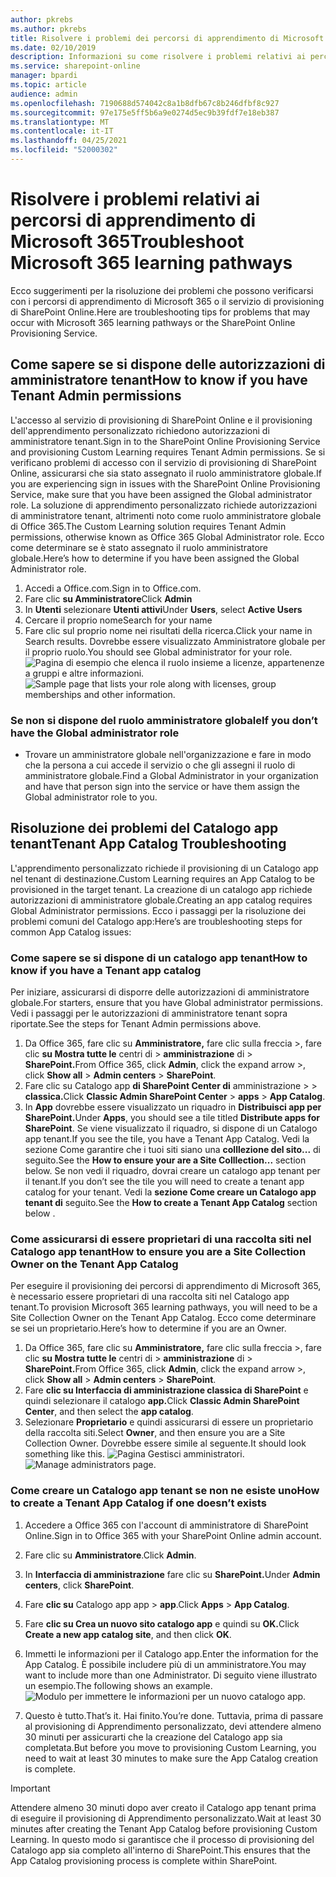 ```yaml
---
author: pkrebs
ms.author: pkrebs
title: Risolvere i problemi dei percorsi di apprendimento di Microsoft 365
ms.date: 02/10/2019
description: Informazioni su come risolvere i problemi relativi ai percorsi di apprendimento di Microsoft 365
ms.service: sharepoint-online
manager: bpardi
ms.topic: article
audience: admin
ms.openlocfilehash: 7190688d574042c8a1b8dfb67c8b246dfbf8c927
ms.sourcegitcommit: 97e175e5ff5b6a9e0274d5ec9b39fdf7e18eb387
ms.translationtype: MT
ms.contentlocale: it-IT
ms.lasthandoff: 04/25/2021
ms.locfileid: "52000302"
---
```

# <a name="troubleshoot-microsoft-365-learning-pathways"></a><span data-ttu-id="889e0-103">Risolvere i problemi relativi ai percorsi di apprendimento di Microsoft 365</span><span class="sxs-lookup"><span data-stu-id="889e0-103">Troubleshoot Microsoft 365 learning pathways</span></span>

<span data-ttu-id="889e0-104">Ecco suggerimenti per la risoluzione dei problemi che possono verificarsi con i percorsi di apprendimento di Microsoft 365 o il servizio di provisioning di SharePoint Online.</span><span class="sxs-lookup"><span data-stu-id="889e0-104">Here are troubleshooting tips for problems that may occur with Microsoft 365 learning pathways or the SharePoint Online Provisioning Service.</span></span>

## <a name="how-to-know-if-you-have-tenant-admin-permissions"></a><span data-ttu-id="889e0-105">Come sapere se si dispone delle autorizzazioni di amministratore tenant</span><span class="sxs-lookup"><span data-stu-id="889e0-105">How to know if you have Tenant Admin permissions</span></span>

<span data-ttu-id="889e0-106">L'accesso al servizio di provisioning di SharePoint Online e il provisioning dell'apprendimento personalizzato richiedono autorizzazioni di amministratore tenant.</span><span class="sxs-lookup"><span data-stu-id="889e0-106">Sign in to the SharePoint Online Provisioning Service and provisioning Custom Learning requires Tenant Admin permissions.</span></span> <span data-ttu-id="889e0-107">Se si verificano problemi di accesso con il servizio di provisioning di SharePoint Online, assicurarsi che sia stato assegnato il ruolo amministratore globale.</span><span class="sxs-lookup"><span data-stu-id="889e0-107">If you are experiencing sign in issues with the SharePoint Online Provisioning Service, make sure that you have been assigned the Global administrator role.</span></span> <span data-ttu-id="889e0-108">La soluzione di apprendimento personalizzato richiede autorizzazioni di amministratore tenant, altrimenti noto come ruolo amministratore globale di Office 365.</span><span class="sxs-lookup"><span data-stu-id="889e0-108">The Custom Learning solution requires Tenant Admin permissions, otherwise known as Office 365 Global Administrator role.</span></span> <span data-ttu-id="889e0-109">Ecco come determinare se è stato assegnato il ruolo amministratore globale.</span><span class="sxs-lookup"><span data-stu-id="889e0-109">Here’s how to determine if you have been assigned the Global Administrator role.</span></span>

1.  <span data-ttu-id="889e0-110">Accedi a Office.com.</span><span class="sxs-lookup"><span data-stu-id="889e0-110">Sign in to Office.com.</span></span>
2.  <span data-ttu-id="889e0-111">Fare clic **su Amministratore**</span><span class="sxs-lookup"><span data-stu-id="889e0-111">Click **Admin**</span></span>
3.  <span data-ttu-id="889e0-112">In **Utenti** selezionare **Utenti attivi**</span><span class="sxs-lookup"><span data-stu-id="889e0-112">Under **Users**, select **Active Users**</span></span>
4.  <span data-ttu-id="889e0-113">Cercare il proprio nome</span><span class="sxs-lookup"><span data-stu-id="889e0-113">Search for your name</span></span>
5.  <span data-ttu-id="889e0-114">Fare clic sul proprio nome nei risultati della ricerca.</span><span class="sxs-lookup"><span data-stu-id="889e0-114">Click your name in Search results.</span></span> <span data-ttu-id="889e0-115">Dovrebbe essere visualizzato Amministratore globale per il proprio ruolo.</span><span class="sxs-lookup"><span data-stu-id="889e0-115">You should see Global administrator for your role.</span></span>
<span data-ttu-id="889e0-116">![Pagina di esempio che elenca il ruolo insieme a licenze, appartenenze a gruppi e altre informazioni.](media/cg-globaladminrole.png)</span><span class="sxs-lookup"><span data-stu-id="889e0-116">![Sample page that lists your role along with licenses, group memberships and other information.](media/cg-globaladminrole.png)</span></span>

### <a name="if-you-dont-have-the-global-administrator-role"></a><span data-ttu-id="889e0-117">Se non si dispone del ruolo amministratore globale</span><span class="sxs-lookup"><span data-stu-id="889e0-117">If you don’t have the Global administrator role</span></span>
- <span data-ttu-id="889e0-118">Trovare un amministratore globale nell'organizzazione e fare in modo che la persona a cui accede il servizio o che gli assegni il ruolo di amministratore globale.</span><span class="sxs-lookup"><span data-stu-id="889e0-118">Find a Global Administrator in your organization and have that person sign into the service or have them assign the Global administrator role to you.</span></span>

## <a name="tenant-app-catalog-troubleshooting"></a><span data-ttu-id="889e0-119">Risoluzione dei problemi del Catalogo app tenant</span><span class="sxs-lookup"><span data-stu-id="889e0-119">Tenant App Catalog Troubleshooting</span></span>
<span data-ttu-id="889e0-120">L'apprendimento personalizzato richiede il provisioning di un Catalogo app nel tenant di destinazione.</span><span class="sxs-lookup"><span data-stu-id="889e0-120">Custom Learning requires an App Catalog to be provisioned in the target tenant.</span></span> <span data-ttu-id="889e0-121">La creazione di un catalogo app richiede autorizzazioni di amministratore globale.</span><span class="sxs-lookup"><span data-stu-id="889e0-121">Creating an app catalog requires Global Administrator permissions.</span></span> <span data-ttu-id="889e0-122">Ecco i passaggi per la risoluzione dei problemi comuni del Catalogo app:</span><span class="sxs-lookup"><span data-stu-id="889e0-122">Here’s are troubleshooting steps for common App Catalog issues:</span></span>

### <a name="how-to-know-if-you-have-a-tenant-app-catalog"></a><span data-ttu-id="889e0-123">Come sapere se si dispone di un catalogo app tenant</span><span class="sxs-lookup"><span data-stu-id="889e0-123">How to know if you have a Tenant app catalog</span></span> 
<span data-ttu-id="889e0-124">Per iniziare, assicurarsi di disporre delle autorizzazioni di amministratore globale.</span><span class="sxs-lookup"><span data-stu-id="889e0-124">For starters, ensure that you have Global administrator permissions.</span></span> <span data-ttu-id="889e0-125">Vedi i passaggi per le autorizzazioni di amministratore tenant sopra riportate.</span><span class="sxs-lookup"><span data-stu-id="889e0-125">See the steps for Tenant Admin permissions above.</span></span>

1. <span data-ttu-id="889e0-126">Da Office 365, fare clic su **Amministratore,** fare clic sulla freccia >, fare clic **su Mostra tutte le** centri di  >  **amministrazione** di  >  **SharePoint.**</span><span class="sxs-lookup"><span data-stu-id="889e0-126">From Office 365, click **Admin**, click the expand arrow >, click **Show all** > **Admin centers** > **SharePoint**.</span></span>
2. <span data-ttu-id="889e0-127">Fare clic su Catalogo app **di SharePoint Center di** amministrazione  >    >  **classica.**</span><span class="sxs-lookup"><span data-stu-id="889e0-127">Click **Classic Admin SharePoint Center** > **apps** > **App Catalog**.</span></span>
3. <span data-ttu-id="889e0-128">In **App** dovrebbe essere visualizzato un riquadro in **Distribuisci app per SharePoint.**</span><span class="sxs-lookup"><span data-stu-id="889e0-128">Under **Apps**, you should see a tile titled **Distribute apps for SharePoint**.</span></span> <span data-ttu-id="889e0-129">Se viene visualizzato il riquadro, si dispone di un Catalogo app tenant.</span><span class="sxs-lookup"><span data-stu-id="889e0-129">If you see the tile, you have a Tenant App Catalog.</span></span> <span data-ttu-id="889e0-130">Vedi la sezione Come garantire che i tuoi siti siano una **colllezione del sito...** di seguito.</span><span class="sxs-lookup"><span data-stu-id="889e0-130">See the **How to ensure your are a Site Colllection...** section below.</span></span> <span data-ttu-id="889e0-131">Se non vedi il riquadro, dovrai creare un catalogo app tenant per il tenant.</span><span class="sxs-lookup"><span data-stu-id="889e0-131">If you don’t see the tile you will need to create a tenant app catalog for your tenant.</span></span> <span data-ttu-id="889e0-132">Vedi la **sezione Come creare un Catalogo app tenant di** seguito.</span><span class="sxs-lookup"><span data-stu-id="889e0-132">See the **How to create a Tenant App Catalog** section below .</span></span>

### <a name="how-to-ensure-you-are-a-site-collection-owner-on-the-tenant-app-catalog"></a><span data-ttu-id="889e0-133">Come assicurarsi di essere proprietari di una raccolta siti nel Catalogo app tenant</span><span class="sxs-lookup"><span data-stu-id="889e0-133">How to ensure you are a Site Collection Owner on the Tenant App Catalog</span></span> 
<span data-ttu-id="889e0-134">Per eseguire il provisioning dei percorsi di apprendimento di Microsoft 365, è necessario essere proprietari di una raccolta siti nel Catalogo app tenant.</span><span class="sxs-lookup"><span data-stu-id="889e0-134">To provision Microsoft 365 learning pathways, you will need to be a Site Collection Owner on the Tenant App Catalog.</span></span> <span data-ttu-id="889e0-135">Ecco come determinare se sei un proprietario.</span><span class="sxs-lookup"><span data-stu-id="889e0-135">Here’s how to determine if you are an Owner.</span></span>

1. <span data-ttu-id="889e0-136">Da Office 365, fare clic su **Amministratore,** fare clic sulla freccia >, fare clic **su Mostra tutte le** centri di  >  **amministrazione** di  >  **SharePoint.**</span><span class="sxs-lookup"><span data-stu-id="889e0-136">From Office 365, click **Admin**, click the expand arrow >, click **Show all** > **Admin centers** > **SharePoint**.</span></span>
2. <span data-ttu-id="889e0-137">Fare **clic su Interfaccia di amministrazione classica di SharePoint** e quindi selezionare il catalogo **app.**</span><span class="sxs-lookup"><span data-stu-id="889e0-137">Click **Classic Admin SharePoint Center**, and then select the **app catalog**.</span></span>
3. <span data-ttu-id="889e0-138">Selezionare **Proprietario** e quindi assicurarsi di essere un proprietario della raccolta siti.</span><span class="sxs-lookup"><span data-stu-id="889e0-138">Select **Owner**, and then ensure you are a Site Collection Owner.</span></span> <span data-ttu-id="889e0-139">Dovrebbe essere simile al seguente.</span><span class="sxs-lookup"><span data-stu-id="889e0-139">It should look something like this.</span></span>
<span data-ttu-id="889e0-140">![Pagina Gestisci amministratori.](media/cg-sitecollectionowner.png)</span><span class="sxs-lookup"><span data-stu-id="889e0-140">![Manage administrators page.](media/cg-sitecollectionowner.png)</span></span>

### <a name="how-to-create-a-tenant-app-catalog-if-one-doesnt-exists"></a><span data-ttu-id="889e0-141">Come creare un Catalogo app tenant se non ne esiste uno</span><span class="sxs-lookup"><span data-stu-id="889e0-141">How to create a Tenant App Catalog if one doesn’t exists</span></span> 
1. <span data-ttu-id="889e0-142">Accedere a Office 365 con l'account di amministratore di SharePoint Online.</span><span class="sxs-lookup"><span data-stu-id="889e0-142">Sign in to Office 365 with your SharePoint Online admin account.</span></span>
2. <span data-ttu-id="889e0-143">Fare clic su **Amministratore**.</span><span class="sxs-lookup"><span data-stu-id="889e0-143">Click **Admin**.</span></span>
3. <span data-ttu-id="889e0-144">In **Interfaccia di amministrazione** fare clic su **SharePoint.**</span><span class="sxs-lookup"><span data-stu-id="889e0-144">Under **Admin centers**, click **SharePoint**.</span></span> 
4. <span data-ttu-id="889e0-145">Fare **clic su** Catalogo app app  >  **app**.</span><span class="sxs-lookup"><span data-stu-id="889e0-145">Click **Apps** > **App Catalog**.</span></span>
5. <span data-ttu-id="889e0-146">Fare **clic su Crea un nuovo sito catalogo app** e quindi su **OK.**</span><span class="sxs-lookup"><span data-stu-id="889e0-146">Click **Create a new app catalog site**, and then click **OK**.</span></span> 
6.  <span data-ttu-id="889e0-147">Immetti le informazioni per il Catalogo app.</span><span class="sxs-lookup"><span data-stu-id="889e0-147">Enter the information for the App Catalog.</span></span> <span data-ttu-id="889e0-148">È possibile includere più di un amministratore.</span><span class="sxs-lookup"><span data-stu-id="889e0-148">You may want to include more than one Administrator.</span></span> <span data-ttu-id="889e0-149">Di seguito viene illustrato un esempio.</span><span class="sxs-lookup"><span data-stu-id="889e0-149">The following shows an example.</span></span>  
![Modulo per immettere le informazioni per un nuovo catalogo app.](media/cg-appcatalogfinish.png)

7.  <span data-ttu-id="889e0-151">Questo è tutto.</span><span class="sxs-lookup"><span data-stu-id="889e0-151">That’s it.</span></span> <span data-ttu-id="889e0-152">Hai finito.</span><span class="sxs-lookup"><span data-stu-id="889e0-152">You’re done.</span></span> <span data-ttu-id="889e0-153">Tuttavia, prima di passare al provisioning di Apprendimento personalizzato, devi attendere almeno 30 minuti per assicurarti che la creazione del Catalogo app sia completata.</span><span class="sxs-lookup"><span data-stu-id="889e0-153">But before you move to provisioning Custom Learning, you need to wait at least 30 minutes to make sure the App Catalog creation is complete.</span></span> 

> [!IMPORTANT]
> <span data-ttu-id="889e0-154">Attendere almeno 30 minuti dopo aver creato il Catalogo app tenant prima di eseguire il provisioning di Apprendimento personalizzato.</span><span class="sxs-lookup"><span data-stu-id="889e0-154">Wait at least 30 minutes after creating the Tenant App Catalog before provisioning Custom Learning.</span></span> <span data-ttu-id="889e0-155">In questo modo si garantisce che il processo di provisioning del Catalogo app sia completo all'interno di SharePoint.</span><span class="sxs-lookup"><span data-stu-id="889e0-155">This ensures that the App Catalog provisioning process is complete within SharePoint.</span></span> 